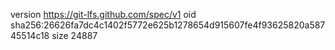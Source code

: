 version https://git-lfs.github.com/spec/v1
oid sha256:26626fa7dc4c1402f5772e625b1278654d915607fe4f93625820a58745514c18
size 24887
